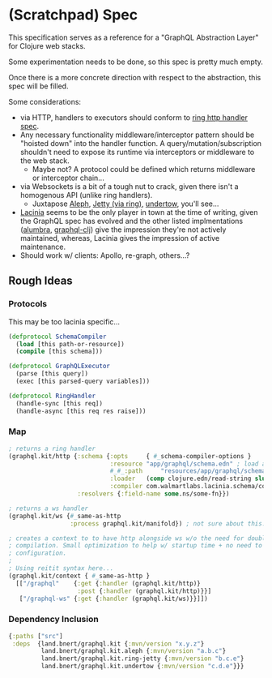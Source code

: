 # (Scratchpad) Spec

This specification serves as a reference for a "GraphQL Abstraction Layer"
for Clojure web stacks.


Some experimentation needs to be done, so this spec is pretty much empty.

Once there is a more concrete direction with respect to the abstraction, this
spec will be filled.

Some considerations:
- via HTTP, handlers to executors should conform to [ring http handler spec](https://github.com/ring-clojure/ring/blob/master/SPEC.md#1-synchronous-api).
- Any necessary functionality middleware/interceptor pattern should be "hoisted down" into the handler function. A query/mutation/subscription shouldn't need to expose its runtime via interceptors or middleware to the web stack.
  - Maybe not? A protocol could be defined which returns middleware or interceptor chain...
- via Websockets is a bit of a tough nut to crack, given there isn't a homogenous API (unlike ring handlers).
  - Juxtapose [Aleph](https://github.com/clj-commons/aleph/blob/master/examples/src/aleph/examples/websocket.clj), [Jetty (via ring)](https://github.com/ring-clojure/ring/blob/master/SPEC.md#32-websocket-listeners), [undertow](https://github.com/strojure/undertow/blob/default/doc/usage/handler_configuration.clj#L14), you'll see...
- [Lacinia](https://github.com/walmartlabs/lacinia) seems to be the only player in town at the time of writing, given the GraphQL spec has evolved and the other listed implmentations ([alumbra](https://github.com/alumbra/alumbra), [graphql-clj](https://github.com/tendant/graphql-clj)) give the impression they're not actively maintained, whereas, Lacinia gives the impression of active maintenance.
- Should work w/ clients: Apollo, re-graph, others...?

## Rough Ideas

### Protocols
This may be too lacinia specific...
```clojure
(defprotocol SchemaCompiler
  (load [this path-or-resource])
  (compile [this schema]))

(defprotocol GraphQLExecutor
  (parse [this query])
  (exec [this parsed-query variables]))

(defprotocol RingHandler
  (handle-sync [this req])
  (handle-async [this req res raise]))
```

### Map
```clojure
; returns a ring handler
(graphql.kit/http {:schema {:opts     { #_schema-compiler-options }
                            :resource "app/graphql/schema.edn" ; load a resource
                            #_#_:path     "resources/app/graphql/schema.edn" ; loads a file
                            :loader   (comp clojure.edn/read-string slurp) #_aero.core/read-config
                            :compiler com.walmartlabs.lacinia.schema/compile}
                   :resolvers {:field-name some.ns/some-fn}})

; returns a ws handler
(graphql.kit/ws {#_same-as-http
                 :process graphql.kit/manifold}) ; not sure about this... but may be helpful to define "presets" w/ some hooks in order to upgrade to a websocket connection, create an execution/response pipeline for the underlying messaging mechanism.

; creates a context to to have http alongside ws w/o the need for double
; compilation. Small optimization to help w/ startup time + no need to duplicate
; configuration.
;
; Using reitit syntax here...
(graphql.kit/context { #_same-as-http }
  [["/graphql"    {:get {:handler (graphql.kit/http)}
                   :post {:handler (graphql.kit/http)}}]
   ["/graphql-ws" {:get {:handler (graphql.kit/ws)}}]])
```

### Dependency Inclusion

```clojure
{:paths ["src"]
 :deps  {land.bnert/graphql.kit {:mvn/version "x.y.z"}
         land.bnert/graphql.kit.aleph {:mvn/version "a.b.c"}
         land.bnert/graphql.kit.ring-jetty {:mvn/version "b.c.e"}
         land.bnert/graphql.kit.undertow {:mvn/version "c.d.e"}}}
```


